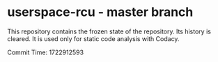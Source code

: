 # userspace-rcu - master branch

This repository contains the frozen state of the repository.
Its history is cleared. It is used only for static code
analysis with Codacy.

Commit Time: 1722912593